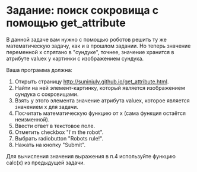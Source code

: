 # Задание: поиск сокровища с помощью get_attribute
В данной задаче вам нужно с помощью роботов решить ту же математическую задачу, как и в прошлом задании. Но теперь значение переменной х спрятано в "сундуке", точнее, значение хранится в атрибуте valuex у картинки с изображением сундука.

Ваша программа должна:

1. Открыть страницу http://suninjuly.github.io/get_attribute.html.
2. Найти на ней элемент-картинку, который является изображением сундука с сокровищами.
3. Взять у этого элемента значение атрибута valuex, которое является значением x для задачи.
4. Посчитать математическую функцию от x (сама функция остаётся неизменной).
5. Ввести ответ в текстовое поле.
6. Отметить checkbox "I'm the robot".
7. Выбрать radiobutton "Robots rule!".
8. Нажать на кнопку "Submit".

Для вычисления значения выражения в п.4 используйте функцию calc(x) из предыдущей задачи.